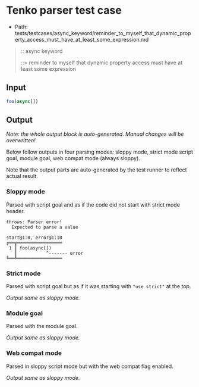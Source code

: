# Tenko parser test case

- Path: tests/testcases/async_keyword/reminder_to_myself_that_dynamic_property_access_must_have_at_least_some_expression.md

> :: async keyword
>
> ::> reminder to myself that dynamic property access must have at least some expression

## Input

`````js
foo(async[])
`````

## Output

_Note: the whole output block is auto-generated. Manual changes will be overwritten!_

Below follow outputs in four parsing modes: sloppy mode, strict mode script goal, module goal, web compat mode (always sloppy).

Note that the output parts are auto-generated by the test runner to reflect actual result.

### Sloppy mode

Parsed with script goal and as if the code did not start with strict mode header.

`````
throws: Parser error!
  Expected to parse a value

start@1:0, error@1:10
╔══╦═════════════════
 1 ║ foo(async[])
   ║           ^------- error
╚══╩═════════════════

`````

### Strict mode

Parsed with script goal but as if it was starting with `"use strict"` at the top.

_Output same as sloppy mode._

### Module goal

Parsed with the module goal.

_Output same as sloppy mode._

### Web compat mode

Parsed in sloppy script mode but with the web compat flag enabled.

_Output same as sloppy mode._
